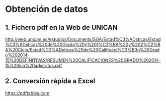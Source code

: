 # Obtención de datos


## 1. Fichero pdf en la Web de UNICAN 
http://web.unican.es/estudios/Documents/SGA/Estad%C3%ADsticas/Estad%C3%ADsticas%20de%20Grado%20y%201%C2%BA%20y%202%C2%BA%20Ciclo/Estad%C3%ADsticas%20de%20Calificaci%C3%B3n%20Grado%202014-15%20DEFINITIVAS/RESUMEN%20CALIFICACIONES%20GRADO%202014-15%20sin%20adscritos.pdf 

## 2. Conversión rápida a Excel
https://pdftables.com

